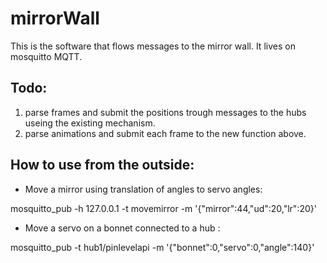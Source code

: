 # mirrorWall
This is the software that flows messages to the mirror wall.
It lives on mosquitto MQTT.

## Todo: ##
1. parse frames and submit the positions trough messages to the hubs useing the existing mechanism.
2. parse animations and submit each frame to the new function above.



## How to use from the outside: ##
- Move a mirror using translation of angles to servo angles:

 mosquitto_pub -h 127.0.0.1 -t movemirror -m '{"mirror":44,"ud":20,"lr":20}'

- Move a servo on a bonnet connected to a hub :

 mosquitto_pub -t hub1/pinlevelapi -m '{"bonnet":0,"servo":0,"angle":140}'

